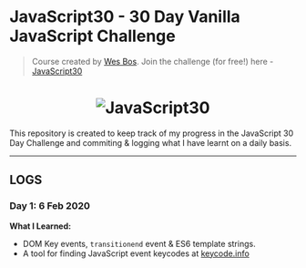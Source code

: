 # JavaScript30 - 30 Day Vanilla JavaScript Challenge
> Course created by [Wes Bos](https://github.com/wesbos). Join the challenge (for free!) here - [JavaScript30](https://javascript30.com/account)

<h1 align="center">
  <img src="https://javascript30.com/images/JS3-social-share.png" style="max-width:100%" alt="JavaScript30" />
</h1>

This repository is created to keep track of my progress in the JavaScript 30 Day Challenge and commiting & logging what I have learnt on a daily basis.

---

## LOGS

### Day 1: 6 Feb 2020

**What I Learned:** 
* DOM Key events, `transitionend` event & ES6 template strings.
* A tool for finding JavaScript event keycodes at [keycode.info](http://keycode.info/)
